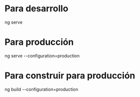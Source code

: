 # Para desarrollo
ng serve

# Para producción
ng serve --configuration=production

# Para construir para producción
ng build --configuration=production
